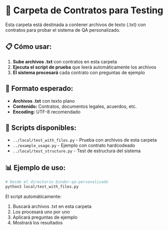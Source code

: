 # 📁 Carpeta de Contratos para Testing

Esta carpeta está destinada a contener archivos de texto (.txt) con contratos para probar el sistema de QA personalizado.

## 📋 Cómo usar:

1. **Sube archivos .txt** con contratos en esta carpeta
2. **Ejecuta el script de prueba** que leerá automáticamente los archivos
3. **El sistema procesará** cada contrato con preguntas de ejemplo

## 📝 Formato esperado:

- **Archivos .txt** con texto plano
- **Contenido:** Contratos, documentos legales, acuerdos, etc.
- **Encoding:** UTF-8 recomendado

## 🧪 Scripts disponibles:

- `../local/test_with_files.py` - Prueba con archivos de esta carpeta
- `../example_usage.py` - Ejemplo con contrato hardcodeado
- `../local/test_structure.py` - Test de estructura del sistema

## 📊 Ejemplo de uso:

```bash
# Desde el directorio binder-qa-personalizado
python3 local/test_with_files.py
```

El script automáticamente:
1. Buscará archivos .txt en esta carpeta
2. Los procesará uno por uno
3. Aplicará preguntas de ejemplo
4. Mostrará los resultados
